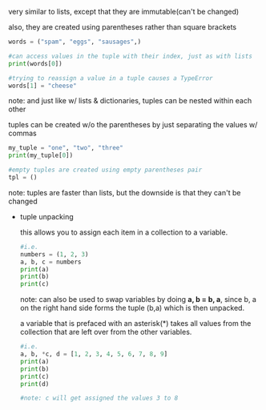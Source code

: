 very similar to lists, except that they are immutable(can't be changed)

also, they are created using parentheses rather than square brackets

```python
words = ("spam", "eggs", "sausages",)

#can access values in the tuple with their index, just as with lists
print(words[0])

#trying to reassign a value in a tuple causes a TypeError
words[1] = "cheese"
```

note: and just like w/ lists & dictionaries, tuples can be nested within each other

tuples can be created w/o the parentheses by just separating the values w/ commas

```python
my_tuple = "one", "two", "three"
print(my_tuple[0])
```

```python
#empty tuples are created using empty parentheses pair
tpl = ()
```

note: tuples are faster than lists, but the downside is that they can't be changed


-   tuple unpacking
    
    this allows you to assign each item in a collection to a variable.
    
    ```python
    #i.e.
    numbers = (1, 2, 3)
    a, b, c = numbers
    print(a)
    print(b)
    print(c)
    ```
    
    note: can also be used to swap variables by doing **a, b = b, a**, since b, a on the right hand side forms the tuple (b,a) which is then unpacked.
    
    a variable that is prefaced with an asterisk(\*) takes all values from the collection that are left over from the other variables.
    
    ```python
    #i.e.
    a, b, *c, d = [1, 2, 3, 4, 5, 6, 7, 8, 9]
    print(a)
    print(b)
    print(c)
    print(d)
    
    #note: c will get assigned the values 3 to 8
    ```